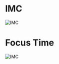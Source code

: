 # IMC

![IMC](https://media.giphy.com/media/v1.Y2lkPTc5MGI3NjExMzI3MDExYTRlMzMwYWJmODY2NWY2Y2I5N2IyODMwN2Y1ODQ3NDk3NCZlcD12MV9pbnRlcm5hbF9naWZzX2dpZklkJmN0PWc/jSDstumlrVLdgUOQvd/giphy.gif)

# Focus Time

![IMC](https://media.giphy.com/media/v1.Y2lkPTc5MGI3NjExNDA2YjFhMzQ4YjZkYTMwNDJkYTkyYmI0YWZkNTg3ZDU0MzdhZTg1MCZlcD12MV9pbnRlcm5hbF9naWZzX2dpZklkJmN0PWc/W5LPSdJlgO3srxN77W/giphy.gif)

